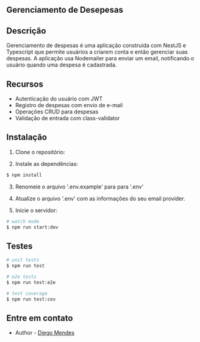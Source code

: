 ## Gerenciamento de Desepesas

## Descrição

Gerenciamento de despesas é uma aplicação construída com NestJS e Typescript que permite usuários a criarem conta e então gerenciar suas despesas. A aplicação usa Nodemailer para enviar um email, notificando o usuário quando uma despesa é cadastrada.

## Recursos

- Autenticação do usuário com JWT
- Registro de despesas com envio de e-mail
- Operações CRUD para despesas
- Validação de entrada com class-validator

## Instalação

1. Clone o repositório:

2. Instale as dependências:

```bash
$ npm install
```

3. Renomeie o arquivo '.env.example' para para '.env'

4. Atualize o arquivo '.env' com as informações do seu email provider.

5. Inicie o servidor:

```bash
# watch mode
$ npm run start:dev
```

## Testes

```bash
# unit tests
$ npm run test

# e2e tests
$ npm run test:e2e

# test coverage
$ npm run test:cov
```

## Entre em contato

- Author - [Diego Mendes](https://www.linkedin.com/in/diego-mendes-rocha)
